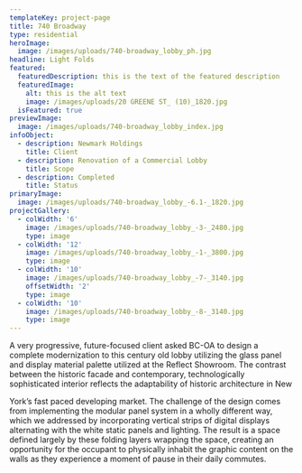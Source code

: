 ```yaml
---
templateKey: project-page
title: 740 Broadway
type: residential
heroImage:
  image: /images/uploads/740-broadway_lobby_ph.jpg
headline: Light Folds
featured:
  featuredDescription: this is the text of the featured description
  featuredImage:
    alt: this is the alt text
    image: /images/uploads/20 GREENE ST_ (10)_1820.jpg
  isFeatured: true
previewImage:
  image: /images/uploads/740-broadway_lobby_index.jpg
infoObject:
  - description: Newmark Holdings
    title: Client
  - description: Renovation of a Commercial Lobby
    title: Scope
  - description: Completed
    title: Status
primaryImage:
  image: /images/uploads/740-broadway_lobby_-6.1-_1820.jpg
projectGallery:
  - colWidth: '6'
    image: /images/uploads/740-broadway_lobby_-3-_2480.jpg
    type: image
  - colWidth: '12'
    image: /images/uploads/740-broadway_lobby_-1-_3800.jpg
    type: image
  - colWidth: '10'
    image: /images/uploads/740-broadway_lobby_-7-_3140.jpg
    offsetWidth: '2'
    type: image
  - colWidth: '10'
    image: /images/uploads/740-broadway_lobby_-8-_3140.jpg
    type: image
---
```

A very progressive, future-focused client asked BC-OA to design a complete modernization to this century old lobby utilizing the glass panel and display material palette utilized at the Reflect Showroom. The contrast between the historic facade and contemporary, technologically sophisticated interior reflects the adaptability of historic architecture in New

York’s fast paced developing market. The challenge of the design comes from implementing the modular panel system in a wholly different way, which we addressed by incorporating vertical strips of digital displays alternating with the white static panels and lighting. The result is a space defined largely by these folding layers wrapping the space, creating an opportunity for the occupant to physically inhabit the graphic content on the walls as they experience a moment of pause in their daily commutes.
